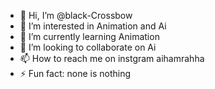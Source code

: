 - 👋 Hi, I’m @black-Crossbow
- 👀 I’m interested in Animation and Ai 
- 🌱 I’m currently learning Animation
- 💞️ I’m looking to collaborate on Ai 
- 📫 How to reach me on instgram aihamrahha
- ⚡ Fun fact: none is nothing

<!---
black-Crossbow/black-Crossbow is a ✨ special ✨ repository because its `README.md` (this file) appears on your GitHub profile.
You can click the Preview link to take a look at your changes.
--->
